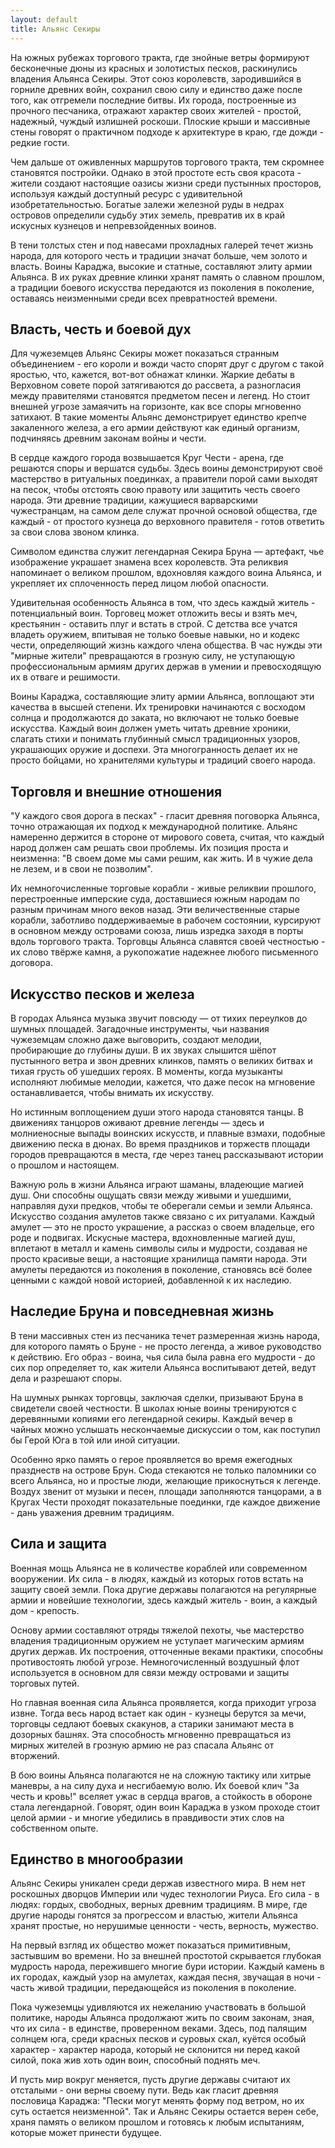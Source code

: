 ```yaml
---
layout: default
title: Альянс Секиры
---
```


На южных рубежах торгового тракта, где знойные ветры формируют бесконечные дюны из красных и золотистых песков, раскинулись владения Альянса Секиры. Этот союз королевств, зародившийся в горниле древних войн, сохранил свою силу и единство даже после того, как отгремели последние битвы. Их города, построенные из прочного песчаника, отражают характер своих жителей - простой, надежный, чуждый излишней роскоши. Плоские крыши и массивные стены говорят о практичном подходе к архитектуре в краю, где дожди - редкие гости.

Чем дальше от оживленных маршрутов торгового тракта, тем скромнее становятся постройки. Однако в этой простоте есть своя красота - жители создают настоящие оазисы жизни среди пустынных просторов, используя каждый доступный ресурс с удивительной изобретательностью. Богатые залежи железной руды в недрах островов определили судьбу этих земель, превратив их в край искусных кузнецов и непревзойденных воинов.

В тени толстых стен и под навесами прохладных галерей течет жизнь народа, для которого честь и традиции значат больше, чем золото и власть. Воины Караджа, высокие и статные, составляют элиту армии Альянса. В их руках древние клинки хранят память о славном прошлом, а традиции боевого искусства передаются из поколения в поколение, оставаясь неизменными среди всех превратностей времени.

## Власть, честь и боевой дух

Для чужеземцев Альянс Секиры может показаться странным объединением - его короли и вожди часто спорят друг с другом с такой яростью, что, кажется, вот-вот обнажат клинки. Жаркие дебаты в Верховном совете порой затягиваются до рассвета, а разногласия между правителями становятся предметом песен и легенд. Но стоит внешней угрозе замаячить на горизонте, как все споры мгновенно затихают. В такие моменты Альянс демонстрирует единство крепче закаленного железа, а его армии действуют как единый организм, подчиняясь древним законам войны и чести.

В сердце каждого города возвышается Круг Чести - арена, где решаются споры и вершатся судьбы. Здесь воины демонстрируют своё мастерство в ритуальных поединках, а правители порой сами выходят на песок, чтобы отстоять свою правоту или защитить честь своего народа. Эти древние традиции, кажущиеся варварскими чужестранцам, на самом деле служат прочной основой общества, где каждый - от простого кузнеца до верховного правителя - готов ответить за свои слова звоном клинка.

Символом единства служит легендарная Секира Бруна — артефакт, чье изображение украшает знамена всех королевств. Эта реликвия напоминает о великом прошлом, вдохновляя каждого воина Альянса, и укрепляет их сплоченность перед лицом любой опасности.

Удивительная особенность Альянса в том, что здесь каждый житель - потенциальный воин. Торговец может отложить весы и взять меч, крестьянин - оставить плуг и встать в строй. С детства все учатся владеть оружием, впитывая не только боевые навыки, но и кодекс чести, определяющий жизнь каждого члена общества. В час нужды эти "мирные жители" превращаются в грозную силу, не уступающую профессиональным армиям других держав в умении и превосходящую их в отваге и решимости.

Воины Караджа, составляющие элиту армии Альянса, воплощают эти качества в высшей степени. Их тренировки начинаются с восходом солнца и продолжаются до заката, но включают не только боевые искусства. Каждый воин должен уметь читать древние хроники, слагать стихи и понимать глубинный смысл традиционных узоров, украшающих оружие и доспехи. Эта многогранность делает их не просто бойцами, но хранителями культуры и традиций своего народа.

## Торговля и внешние отношения

"У каждого своя дорога в песках" - гласит древняя поговорка Альянса, точно отражающая их подход к международной политике. Альянс намеренно держится в стороне от мирового совета, считая, что каждый народ должен сам решать свои проблемы. Их позиция проста и неизменна: "В своем доме мы сами решим, как жить. И в чужие дела не лезем, и в свои не позволим".

Их немногочисленные торговые корабли - живые реликвии прошлого, перестроенные имперские суда, доставшиеся южным народам по разным причинам много веков назад. Эти величественные старые корабли, заботливо поддерживаемые в рабочем состоянии, курсируют в основном между островами союза, лишь изредка заходя в порты вдоль торгового тракта. Торговцы Альянса славятся своей честностью - их слово твёрже камня, а рукопожатие надежнее любого письменного договора.

## Искусство песков и железа

В городах Альянса музыка звучит повсюду — от тихих переулков до шумных площадей. Загадочные инструменты, чьи названия чужеземцам сложно даже выговорить, создают мелодии, пробирающие до глубины души. В их звуках слышится шёпот пустынного ветра и звон древних клинков, память о великих битвах и тихая грусть об ушедших героях. В моменты, когда музыканты исполняют любимые мелодии, кажется, что даже песок на мгновение останавливается, чтобы внимать их искусству.

Но истинным воплощением души этого народа становятся танцы. В движениях танцоров оживают древние легенды — здесь и молниеносные выпады воинских искусств, и плавные взмахи, подобные движению песка в дюнах. Во время праздников и торжеств площади городов превращаются в места, где через танец рассказывают истории о прошлом и настоящем.

Важную роль в жизни Альянса играют шаманы, владеющие магией душ. Они способны ощущать связи между живыми и ушедшими, направляя духи предков, чтобы те оберегали семьи и земли Альянса. Искусство создания амулетов также связано с их ритуалами. Каждый амулет — это не просто украшение, а рассказ о своем владельце, его роде и подвигах. Искусные мастера, вдохновленные магией душ, вплетают в металл и камень символы силы и мудрости, создавая не просто красивые вещи, а настоящие хранилища памяти народа. Эти амулеты передаются из поколения в поколение, становясь всё более ценными с каждой новой историей, добавленной к их наследию.

## Наследие Бруна и повседневная жизнь

В тени массивных стен из песчаника течет размеренная жизнь народа, для которого память о Бруне - не просто легенда, а живое руководство к действию. Его образ - воина, чья сила была равна его мудрости - до сих пор определяет то, как жители Альянса воспитывают детей, ведут дела и разрешают споры.

На шумных рынках торговцы, заключая сделки, призывают Бруна в свидетели своей честности. В школах юные воины тренируются с деревянными копиями его легендарной секиры. Каждый вечер в чайных можно услышать нескончаемые дискуссии о том, как поступил бы Герой Юга в той или иной ситуации.

Особенно ярко память о герое проявляется во время ежегодных празднеств на острове Брун. Сюда стекаются не только паломники со всего Альянса, но и простые люди, желающие прикоснуться к легенде. Воздух звенит от музыки и песен, площади заполняются танцорами, а в Кругах Чести проходят показательные поединки, где каждое движение - дань уважения древним традициям.

## Сила и защита

Военная мощь Альянса не в количестве кораблей или современном вооружении. Их сила - в людях, каждый из которых готов встать на защиту своей земли. Пока другие державы полагаются на регулярные армии и новейшие технологии, здесь каждый житель - воин, а каждый дом - крепость.

Основу армии составляют отряды тяжелой пехоты, чье мастерство владения традиционным оружием не уступает магическим армиям других держав. Их построения, отточенные веками практики, способны противостоять любой угрозе. Немногочисленный воздушный флот используется в основном для связи между островами и защиты торговых путей.

Но главная военная сила Альянса проявляется, когда приходит угроза извне. Тогда весь народ встает как один - кузнецы берутся за мечи, торговцы седлают боевых скакунов, а старики занимают места в дозорных башнях. Эта способность мгновенно превращаться из мирных жителей в грозную армию не раз спасала Альянс от вторжений.

В бою воины Альянса полагаются не на сложную тактику или хитрые маневры, а на силу духа и несгибаемую волю. Их боевой клич "За честь и кровь!" вселяет ужас в сердца врагов, а стойкость в обороне стала легендарной. Говорят, один воин Караджа в узком проходе стоит целой армии - и многие убедились в правдивости этих слов на собственном опыте.

## Единство в многообразии

Альянс Секиры уникален среди держав известного мира. В нем нет роскошных дворцов Империи или чудес технологии Риуса. Его сила - в людях: гордых, свободных, верных древним традициям. В мире, где другие народы гонятся за прогрессом и властью, жители Альянса хранят простые, но нерушимые ценности - честь, верность, мужество.

На первый взгляд их общество может показаться примитивным, застывшим во времени. Но за внешней простотой скрывается глубокая мудрость народа, пережившего многие бури истории. Каждый камень в их городах, каждый узор на амулетах, каждая песня, звучащая в ночи - часть живой традиции, передающейся из поколения в поколение.

Пока чужеземцы удивляются их нежеланию участвовать в большой политике, народы Альянса продолжают жить по своим законам, зная, что их сила - в единстве, проверенном веками. Здесь, под палящим солнцем юга, среди красных песков и суровых скал, куётся особый характер - характер народа, который не склонится ни перед какой силой, пока жив хоть один воин, способный поднять меч.

И пусть мир вокруг меняется, пусть другие державы считают их отсталыми - они верны своему пути. Ведь как гласит древняя пословица Караджа: "Пески могут менять форму под ветром, но их суть остается неизменной". Так и Альянс Секиры остается верен себе, храня память о великом прошлом и готовясь к любым испытаниям, которые может принести будущее.